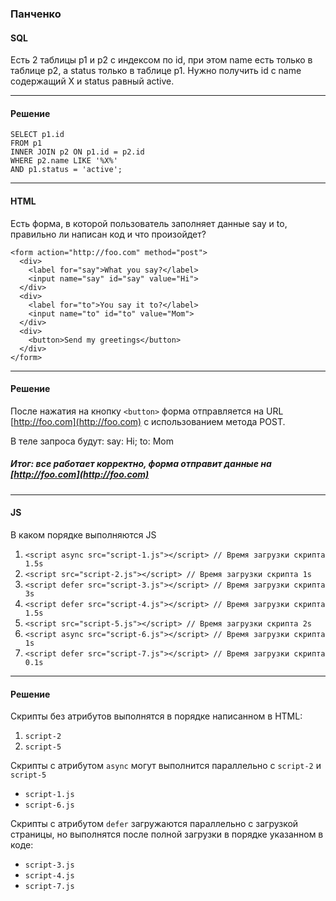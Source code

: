 ### Панченко

#### SQL
<p>Есть 2 таблицы p1 и p2 с индексом по id, при этом name есть только в таблице p2, а status только в таблице p1.
Нужно получить id c name содержащий X и status равный active.</p>

------------------------

#### Решение
```
SELECT p1.id
FROM p1
INNER JOIN p2 ON p1.id = p2.id
WHERE p2.name LIKE '%X%'
AND p1.status = 'active';
```
-----------------------

#### HTML
Есть форма, в которой пользователь заполняет данные say и to, правильно ли написан код и что произойдет?
```
<form action="http://foo.com" method="post">
  <div>
    <label for="say">What you say?</label>
    <input name="say" id="say" value="Hi">
  </div>
  <div>
    <label for="to">You say it to?</label>
    <input name="to" id="to" value="Mom">
  </div>
  <div>
    <button>Send my greetings</button>
  </div>
</form>
```
---------------------------------
#### Решение

После нажатия на кнопку ```<button>``` форма отправляется на URL [http://foo.com](http://foo.com) с использованием метода POST.

В теле запроса будут:
say: Hi;
to: Mom

##### Итог: все работает корректно, форма отправит данные на [http://foo.com](http://foo.com)
---------------------------------

#### JS
В каком порядке выполняются JS
1. ```<script async src="script-1.js"></script> // Время загрузки скрипта 1.5s```
2. ```<script src="script-2.js"></script> // Время загрузки скрипта 1s```
3. ```<script defer src="script-3.js"></script> // Время загрузки скрипта 3s```
4. ```<script defer src="script-4.js"></script> // Время загрузки скрипта 1.5s```
5. ```<script src="script-5.js"></script> // Время загрузки скрипта 2s```
6. ```<script async src="script-6.js"></script> // Время загрузки скрипта 1s```
7. ```<script defer src="script-7.js"></script> // Время загрузки скрипта 0.1s```
-------------------
#### Решение

Скрипты без атрибутов выполнятся в порядке написанном в HTML:
1. ```script-2```
2. ```script-5```

Скрипты с атрибутом ```async``` могут выполнится параллельно с ```script-2``` и ```script-5```
* ```script-1.js```
* ```script-6.js```

Скрипты с атрибутом ```defer``` загружаются параллельно с загрузкой страницы, но выполнятся после полной загрузки в порядке указанном в коде:
* ```script-3.js```
* ```script-4.js```
* ```script-7.js```
